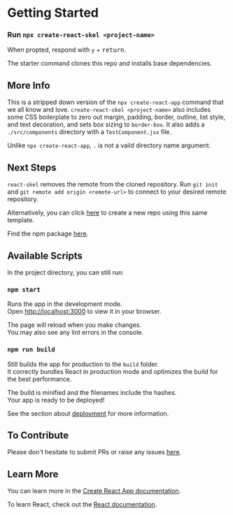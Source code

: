 # Getting Started

### Run `npx create-react-skel <project-name>`

When propted, respond with `y` + <kbd>return</kbd>.

The starter command clones this repo and installs base dependencies.

## More Info

This is a stripped down version of the `npx create-react-app` command that we all know and love. `create-react-skel <project-name>` also includes some CSS boilerplate to zero out margin, padding, border, outline, list style, and text decoration, and sets box sizing to `border-box`. It also adds a `./src/components` directory with a `TestComponent.jsx` file.

Unlike `npx create-react-app`, `.` is not a vaild directory name argument.

## Next Steps

`react-skel` removes the remote from the cloned repository. Run `git init` and `git remote add origin <remote-url>` to connect to your desired remote repository.

Alternatively, you can click [here](https://github.com/austin-rt/create-react-skeleton/generate) to create a new repo using this same template.

Find the npm package [here](https://www.npmjs.com/package/create-react-skel).

## Available Scripts

In the project directory, you can still run:

### `npm start`

Runs the app in the development mode.\
Open [http://localhost:3000](http://localhost:3000) to view it in your browser.

The page will reload when you make changes.\
You may also see any lint errors in the console.

### `npm run build`

Still builds the app for production to the `build` folder.\
It correctly bundles React in production mode and optimizes the build for the best performance.

The build is minified and the filenames include the hashes.\
Your app is ready to be deployed!

See the section about [deployment](https://facebook.github.io/create-react-app/docs/deployment) for more information.

## To Contribute

Please don't hesitate to submit PRs or raise any issues [here](https://github.com/austin-rt/create-react-skeleton/issues).

## Learn More

You can learn more in the [Create React App documentation](https://facebook.github.io/create-react-app/docs/getting-started).

To learn React, check out the [React documentation](https://reactjs.org/).
